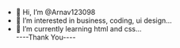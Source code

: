- 👋 Hi, I’m @Arnav123098
- 👀 I’m interested in business, coding, ui design...
- 🌱 I’m currently learning html and css...<br>
----Thank You----

<!---
Arnav123098/Arnav123098 is a ✨ special ✨ repository because its `README.md` (this file) appears on your GitHub profile.
You can click the Preview link to take a look at your changes.
--->
